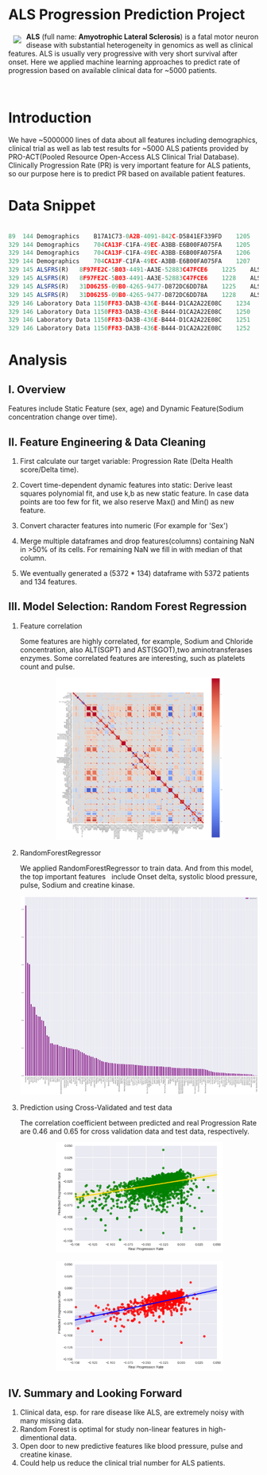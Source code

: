 # ALS Progression Prediction Project

<a href=""><img src="https://upload.wikimedia.org/wikipedia/en/e/ef/ALS_Association_logo.gif" align="left" hspace="10" vspace="6"></a>

**ALS** (full name: **Amyotrophic Lateral Sclerosis**) is a fatal motor neuron disease with substantial heterogeneity in genomics as well as clinical features. ALS is usually very progressive with very short survival after onset. Here we applied machine learning approaches to predict rate of progression based on available clinical data for ~5000 patients.



<br>

# Introduction
We have ~5000000 lines of data about all features including demographics, clinical trial as well as lab test results for ~5000 ALS patients provided by PRO-ACT(Pooled Resource Open-Access ALS Clinical Trial Database).<br>
Clinically Progression Rate (PR) is very important feature for ALS patients, so our purpose here is to 
predict PR based on available patient features.<br>



# Data Snippet

```js

89	144	Demographics	B17A1C73-0A2B-4091-842C-D5841EF339FD	1205	Sex	Male 
329	144	Demographics	704CA13F-C1FA-49EC-A3BB-E6B00FA075FA	1205	Sex	Female 
329	144	Demographics	704CA13F-C1FA-49EC-A3BB-E6B00FA075FA	1206	Race - American Indian/Alaska Native
329	144	Demographics	704CA13F-C1FA-49EC-A3BB-E6B00FA075FA	1207	Race - Asian
329	145	ALSFRS(R)	8F97FE2C-5B03-4491-AA3E-52883C47FCE6	1225	ALSFRS Delta	189 
329	145	ALSFRS(R)	8F97FE2C-5B03-4491-AA3E-52883C47FCE6	1228	ALSFRS Total	25  
329	145	ALSFRS(R)	31D06255-09B0-4265-9477-D872DC6DD78A	1225	ALSFRS Delta	212 
329	145	ALSFRS(R)	31D06255-09B0-4265-9477-D872DC6DD78A	1228	ALSFRS Total	30 
329	146	Laboratory Data	1150FF83-DA3B-436E-B444-D1CA2A22E08C	1234	Laboratory Delta	0 
329	146	Laboratory Data	1150FF83-DA3B-436E-B444-D1CA2A22E08C	1250	Test Name	Sodium  
329	146	Laboratory Data	1150FF83-DA3B-436E-B444-D1CA2A22E08C	1251	Test Result	138     
329	146	Laboratory Data	1150FF83-DA3B-436E-B444-D1CA2A22E08C	1252	Test Unit	mmol/L  

```

# Analysis

## I. Overview 
Features include Static Feature (sex, age) and Dynamic Feature(Sodium concentration change over time).<br>


## II. Feature Engineering & Data Cleaning
1. First calculate our target variable: Progression Rate (Delta Health score/Delta time).  

2. Covert time-dependent dynamic features into static:
   Derive least squares polynomial fit, and use k,b as new static feature.
   In case data points are too few for fit, we also reserve Max() and Min() as new feature.

3. Convert character features into numeric (For example for 'Sex')

4. Merge multiple dataframes and drop features(columns) containing NaN in >50% of its cells. 
   For remaining NaN we fill in with median of that column.

5. We eventually generated a (5372 * 134) dataframe with 5372 patients and 134 features.



## III. Model Selection: Random Forest Regression
1. Feature correlation

   Some features are highly correlated, for example, Sodium and Chloride concentration, 
   also ALT(SGPT) and AST(SGOT),two aminotransferases enzymes.
   Some correlated features are interesting, such as platelets count and pulse.
   
   <p align="center">
   <img src="Figure/FeatureCorrelation.png" width="70%"/>
   </p>

2. RandomForestRegressor 

   We applied RandomForestRegressor to train data. And from this model, the top important features
   include Onset delta, systolic blood pressure, pulse, Sodium and creatine kinase.
   <p align="center">
   <img src="Figure/FeatureImportance.png" height="400" width="700"/>
   </p>


3. Prediction using Cross-Validated and test data

   The correlation coefficient between predicted and real Progression Rate are 0.46 and 0.65 for 
   cross validation data and test data, respectively.
   <p align="center">
   <img src="Figure/CrossValTrainDataPrediction.png" width="70%"/>
   </p>
   
   <p align="center">
   <img src="Figure/TestDataPrediction.png" width="70%"/>
   </p>
   
   
## IV. Summary and Looking Forward
1. Clinical data, esp. for rare disease like ALS, are extremely noisy with many missing data.
2. Random Forest is optimal for study non-linear features in high-dimentional data.
3. Open door to new predictive features like blood pressure, pulse and creatine kinase.
4. Could help us reduce the clinical trial number for ALS patients.


